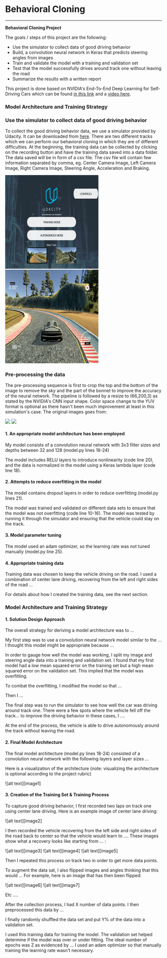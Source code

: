 # **Behavioral Cloning** 
---

**Behavioral Cloning Project**

The goals / steps of this project are the following:
* Use the simulator to collect data of good driving behavior
* Build, a convolution neural network in Keras that predicts steering angles from images
* Train and validate the model with a training and validation set
* Test that the model successfully drives around track one without leaving the road
* Summarize the results with a written report

This project is done based on NVIDIA's End-To-End Deep Learning for Self-Driving Cars which can be found [in this link] and a [video here].

[video here]: https://www.youtube.com/watch?v=NJU9ULQUwng
[in this link]: https://devblogs.nvidia.com/deep-learning-self-driving-cars/

### Model Architecture and Training Strategy

### Use the simulator to collect data of good driving behavior

To collect the good driving behavior data, we use a simulator provided by Udacity. It can be downloaded from [here]. There are two different tracks which we can perform our behavioral cloning in which they are of different difficulties. At the beginning, the training data can be collected by clicking on the recording button and have the training data saved into a data folder. The data saved will be in form of a csv file. The csv file will contain few information separated by comma, eg. Center Camera Image, Left Camera Image, Right Camera Image, Steering Angle, Acceleration and Braking.


<img src="./examples/Homepage_simulator.png" width="300" height="300"/>
<img src="./examples/training.png" width="300" height="300"/>


[here]: https://d17h27t6h515a5.cloudfront.net/topher/2016/November/5831f3a4_simulator-windows-64/simulator-windows-64.zip

### Pre-processing the data
The pre-processing sequence is first to crop the top and the bottom of the image to remove the sky and the part of the bonnet to improve the accuracy of the neural network. The pipeline is followed by a resize to (66,200,3) as stated by the NVIDIA's CNN input shape. Color space change to the YUV format is optional as there hasn't been much improvement at least in this simulation's case. The original images goes from: 

<img src="./examples/original_images.png"/>

<img src="./examples/tweaked_images.png"/>

#### 1. An appropriate model architecture has been employed

My model consists of a convolution neural network with 3x3 filter sizes and depths between 32 and 128 (model.py lines 18-24) 

The model includes RELU layers to introduce nonlinearity (code line 20), and the data is normalized in the model using a Keras lambda layer (code line 18). 

#### 2. Attempts to reduce overfitting in the model

The model contains dropout layers in order to reduce overfitting (model.py lines 21). 

The model was trained and validated on different data sets to ensure that the model was not overfitting (code line 10-16). The model was tested by running it through the simulator and ensuring that the vehicle could stay on the track.

#### 3. Model parameter tuning

The model used an adam optimizer, so the learning rate was not tuned manually (model.py line 25).

#### 4. Appropriate training data

Training data was chosen to keep the vehicle driving on the road. I used a combination of center lane driving, recovering from the left and right sides of the road ... 

For details about how I created the training data, see the next section. 

### Model Architecture and Training Strategy

#### 1. Solution Design Approach

The overall strategy for deriving a model architecture was to ...

My first step was to use a convolution neural network model similar to the ... I thought this model might be appropriate because ...

In order to gauge how well the model was working, I split my image and steering angle data into a training and validation set. I found that my first model had a low mean squared error on the training set but a high mean squared error on the validation set. This implied that the model was overfitting. 

To combat the overfitting, I modified the model so that ...

Then I ... 

The final step was to run the simulator to see how well the car was driving around track one. There were a few spots where the vehicle fell off the track... to improve the driving behavior in these cases, I ....

At the end of the process, the vehicle is able to drive autonomously around the track without leaving the road.

#### 2. Final Model Architecture

The final model architecture (model.py lines 18-24) consisted of a convolution neural network with the following layers and layer sizes ...

Here is a visualization of the architecture (note: visualizing the architecture is optional according to the project rubric)

![alt text][image1]

#### 3. Creation of the Training Set & Training Process

To capture good driving behavior, I first recorded two laps on track one using center lane driving. Here is an example image of center lane driving:

![alt text][image2]

I then recorded the vehicle recovering from the left side and right sides of the road back to center so that the vehicle would learn to .... These images show what a recovery looks like starting from ... :

![alt text][image3]
![alt text][image4]
![alt text][image5]

Then I repeated this process on track two in order to get more data points.

To augment the data sat, I also flipped images and angles thinking that this would ... For example, here is an image that has then been flipped:

![alt text][image6]
![alt text][image7]

Etc ....

After the collection process, I had X number of data points. I then preprocessed this data by ...


I finally randomly shuffled the data set and put Y% of the data into a validation set. 

I used this training data for training the model. The validation set helped determine if the model was over or under fitting. The ideal number of epochs was Z as evidenced by ... I used an adam optimizer so that manually training the learning rate wasn't necessary.
